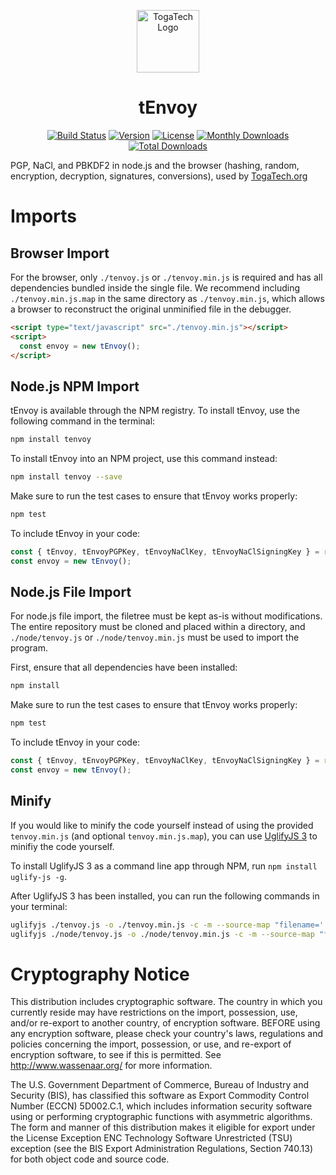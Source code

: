 <p align="center">
  <a href="https://togatech.org/" target="_blank" rel="noopener noreferrer">
    <img src="https://togatech.org/favicon.png" width="100" alt="TogaTech Logo">
  </a>
</p>

<h1 align="center">tEnvoy</h1>
<p align="center">
  <a href="https://github.com/TogaTech/tEnvoy/actions"><img src="https://img.shields.io/github/workflow/status/TogaTech/tEnvoy/Node.js%20CI" alt="Build Status"></a>
  <a href="https://www.npmjs.com/package/tenvoy"><img src="https://img.shields.io/npm/v/tenvoy.svg?sanitize=true" alt="Version"></a>
  <a href="https://www.npmjs.com/package/tenvoy"><img src="https://img.shields.io/npm/l/tenvoy.svg?sanitize=true" alt="License"></a>
  <a href="https://www.npmjs.com/package/tenvoy"><img src="https://img.shields.io/npm/dm/tenvoy.svg?sanitize=true" alt="Monthly Downloads"></a>
  <a href="https://www.npmjs.com/package/tenvoy"><img src="https://img.shields.io/npm/dt/tenvoy.svg?sanitize=true" alt="Total Downloads"></a>
</p>

PGP, NaCl, and PBKDF2 in node.js and the browser (hashing, random, encryption, decryption, signatures, conversions), used by [TogaTech.org](https://togatech.org/)

# Imports

## Browser Import
For the browser, only `./tenvoy.js` or `./tenvoy.min.js` is required and has all dependencies bundled inside the single file. We recommend including `./tenvoy.min.js.map` in the same directory as `./tenvoy.min.js`, which allows a browser to reconstruct the original unminified file in the debugger.

```html
<script type="text/javascript" src="./tenvoy.min.js"></script>
<script>
  const envoy = new tEnvoy();
</script>
```

## Node.js NPM Import
tEnvoy is available through the NPM registry. To install tEnvoy, use the following command in the terminal:
```bash
npm install tenvoy
```
To install tEnvoy into an NPM project, use this command instead:
```bash
npm install tenvoy --save
```
Make sure to run the test cases to ensure that tEnvoy works properly:
```bash
npm test
```
To include tEnvoy in your code:
```javascript
const { tEnvoy, tEnvoyPGPKey, tEnvoyNaClKey, tEnvoyNaClSigningKey } = require("tenvoy");
const envoy = new tEnvoy();
```

## Node.js File Import
For node.js file import, the filetree must be kept as-is without modifications. The entire repository must be cloned and placed within a directory, and `./node/tenvoy.js` or `./node/tenvoy.min.js` must be used to import the program.

First, ensure that all dependencies have been installed:
```bash
npm install
```
Make sure to run the test cases to ensure that tEnvoy works properly:
```bash
npm test
```
To include tEnvoy in your code:
```javascript
const { tEnvoy, tEnvoyPGPKey, tEnvoyNaClKey, tEnvoyNaClSigningKey } = require("./node/tenvoy.min.js");
const envoy = new tEnvoy();
```

## Minify
If you would like to minify the code yourself instead of using the provided `tenvoy.min.js` (and optional `tenvoy.min.js.map`), you can use [UglifyJS 3](https://github.com/mishoo/UglifyJS) to minifiy the code yourself.

To install UglifyJS 3 as a command line app through NPM, run `npm install uglify-js -g`.

After UglifyJS 3 has been installed, you can run the following commands in your terminal:
```bash
uglifyjs ./tenvoy.js -o ./tenvoy.min.js -c -m --source-map "filename='./tenvoy.min.js.map',url='tenvoy.min.js.map'"
uglifyjs ./node/tenvoy.js -o ./node/tenvoy.min.js -c -m --source-map "filename='./node/tenvoy.min.js.map',url='tenvoy.min.js.map'"
```

# Cryptography Notice
This distribution includes cryptographic software. The country in which you currently reside may have restrictions on the import, possession, use, and/or re-export to another country, of encryption software. BEFORE using any encryption software, please check your country's laws, regulations and policies concerning the import, possession, or use, and re-export of encryption software, to see if this is permitted. See http://www.wassenaar.org/ for more information.

The U.S. Government Department of Commerce, Bureau of Industry and Security (BIS), has classified this software as Export Commodity Control Number (ECCN) 5D002.C.1, which includes information security software using or performing cryptographic functions with asymmetric algorithms. The form and manner of this distribution makes it eligible for export under the License Exception ENC Technology Software Unrestricted (TSU) exception (see the BIS Export Administration Regulations, Section 740.13) for both object code and source code.
